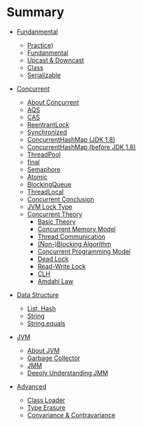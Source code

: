 # Summary

* [Fundanmental]()
  * [Practice](/Fundamental/practice.md))
  * [Fundanmental](/Fundamental/fundanmental.md)
  * [Upcast & Downcast](/Fundamental/upcast_downcast.md)
  * [Class](/Fundamental/class.md)
  * [Serializable](/Fundamental/serializable.md)

* [Concurrent]()
  * [About Concurrent](/Concurrent/about_concurrent.md)
  * [AQS](/Concurrent/aqs.md)
  * [CAS](/Concurrent/cas.md)
  * [ReentrantLock](/Concurrent/reentrantLock.md)
  * [Synchronized](/Concurrent/synchronized.md)
  * [ConcurrentHashMap (JDK 1.8)](/Concurrent/concurrenthashmap_8.md)
  * [ConcurrentHashMap (before JDK 1.8)](/Concurrent/concurrenthashmap_7.md)
  * [ThreadPool](/Concurrent/thread_pool.md)
  * [final](/Concurrent/final.md)
  * [Semaphore](/Concurrent/semaphore.md)
  * [Atomic](/Concurrent/atomic.md)
  * [BlockingQueue](/Concurrent/blockingqueue.md)
  * [ThreadLocal](/Concurrent/threadlocal.md)
  * [Concurrent Conclusion](/Concurrent/conclusion.md)
  * [JVM Lock Type](/Concurrent/lock.md)
  * [Concurrent Theory]()
    * [Basic Theory](/Concurrent/Theory/theory.md)
    * [Concurrent Memory Model](/Concurrent/Theory/con_mem_mdl.md)
    * [Thread Communication](/Concurrent/Theory/thread_communication.md)
    * [(Non-)Blocking Algorithm](/Concurrent/Theory/nonblocking_algorithm.md)
    * [Concurrent Programming Model](/Concurrent/Theory/con_pgm_mdl.md)
    * [Dead Lock](/Concurrent/Theory/dead_lock.md)
    * [Read-Write Lock](/Concurrent/Theory/rw_lock.md)
    * [CLH](/Concurrent/Theory/clh.md)
    * [Amdahl Law](/Concurrent/Theory/amdahl.md)

* [Data Structure]()
  * [List, Hash](/Java_Data_Structure/java_ds.md)
  * [String](/Java_Data_Structure/string.md)
  * [String.equals](/Java_Data_Structure/string_equals.md)

* [JVM]()
  * [About JVM](/JVM/jvm.md)
  * [Garbage Collector](/JVM/gc.md)
  * [JMM](/JVM/jmm.md)
  * [Deeoly Understanding JMM](/JVM/jmm_advanced.md)
  
* [Advanced]()
  * [Class Loader](/Advanced/class_loader.md)
  * [Type Erasure](/Advanced/type_erasure.md)
  * [Convariance & Contravariance](/Advanced/convariance_contravariance.md)